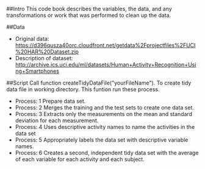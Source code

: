 ##Intro
 This code book describes the variables, the data, and any transformations or work that was performed to clean up the data.
 
##Data
* Original data: https://d396qusza40orc.cloudfront.net/getdata%2Fprojectfiles%2FUCI%20HAR%20Dataset.zip
* Description of dataset: http://archive.ics.uci.edu/ml/datasets/Human+Activity+Recognition+Using+Smartphones

##Script
Call function createTidyDataFile("yourFileName"). To create tidy data file in working directory.
This funtion run these process.
* Process: 1 Prepare data set.
* Process: 2 Merges the training and the test sets to create one data set.
* Process: 3 Extracts only the measurements on the mean and standard deviation for each measurement. 
* Process: 4 Uses descriptive activity names to name the activities in the data set
* Process: 5 Appropriately labels the data set with descriptive variable names. 
* Process: 6 Creates a second, independent tidy data set with the average of each variable for each activity and each subject.

